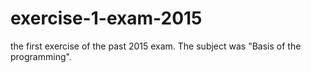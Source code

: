 # exercise-1-exam-2015
the first exercise of the past 2015 exam. The subject was "Basis of the programming".
